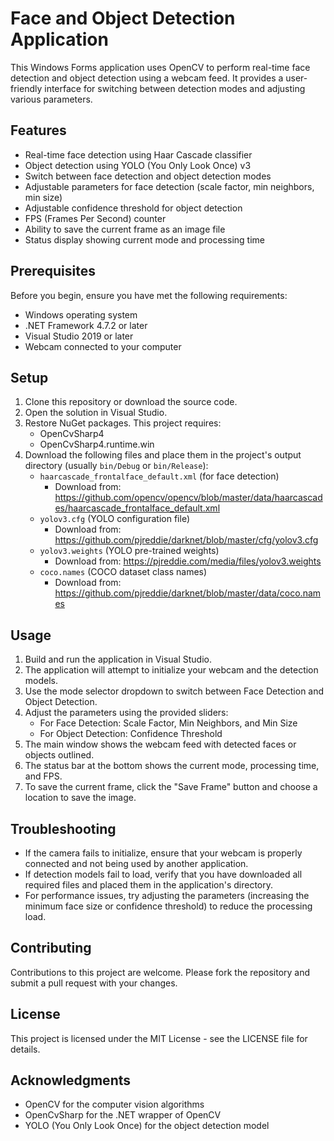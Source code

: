# Face and Object Detection Application

This Windows Forms application uses OpenCV to perform real-time face detection and object detection using a webcam feed. It provides a user-friendly interface for switching between detection modes and adjusting various parameters.

## Features

- Real-time face detection using Haar Cascade classifier
- Object detection using YOLO (You Only Look Once) v3
- Switch between face detection and object detection modes
- Adjustable parameters for face detection (scale factor, min neighbors, min size)
- Adjustable confidence threshold for object detection
- FPS (Frames Per Second) counter
- Ability to save the current frame as an image file
- Status display showing current mode and processing time

## Prerequisites

Before you begin, ensure you have met the following requirements:

- Windows operating system
- .NET Framework 4.7.2 or later
- Visual Studio 2019 or later
- Webcam connected to your computer

## Setup

1. Clone this repository or download the source code.
2. Open the solution in Visual Studio.
3. Restore NuGet packages. This project requires:
   - OpenCvSharp4
   - OpenCvSharp4.runtime.win
4. Download the following files and place them in the project's output directory (usually `bin/Debug` or `bin/Release`):
   - `haarcascade_frontalface_default.xml` (for face detection)
     - Download from: https://github.com/opencv/opencv/blob/master/data/haarcascades/haarcascade_frontalface_default.xml
   - `yolov3.cfg` (YOLO configuration file)
     - Download from: https://github.com/pjreddie/darknet/blob/master/cfg/yolov3.cfg
   - `yolov3.weights` (YOLO pre-trained weights)
     - Download from: https://pjreddie.com/media/files/yolov3.weights
   - `coco.names` (COCO dataset class names)
     - Download from: https://github.com/pjreddie/darknet/blob/master/data/coco.names

## Usage

1. Build and run the application in Visual Studio.
2. The application will attempt to initialize your webcam and the detection models.
3. Use the mode selector dropdown to switch between Face Detection and Object Detection.
4. Adjust the parameters using the provided sliders:
   - For Face Detection: Scale Factor, Min Neighbors, and Min Size
   - For Object Detection: Confidence Threshold
5. The main window shows the webcam feed with detected faces or objects outlined.
6. The status bar at the bottom shows the current mode, processing time, and FPS.
7. To save the current frame, click the "Save Frame" button and choose a location to save the image.

## Troubleshooting

- If the camera fails to initialize, ensure that your webcam is properly connected and not being used by another application.
- If detection models fail to load, verify that you have downloaded all required files and placed them in the application's directory.
- For performance issues, try adjusting the parameters (increasing the minimum face size or confidence threshold) to reduce the processing load.

## Contributing

Contributions to this project are welcome. Please fork the repository and submit a pull request with your changes.

## License

This project is licensed under the MIT License - see the LICENSE file for details.

## Acknowledgments

- OpenCV for the computer vision algorithms
- OpenCvSharp for the .NET wrapper of OpenCV
- YOLO (You Only Look Once) for the object detection model